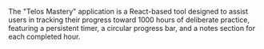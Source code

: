 The "Telos Mastery" application is a React-based tool designed to assist users in tracking their progress toward 1000 hours of deliberate practice,
featuring a persistent timer, a circular progress bar, and a notes section for each completed hour.

